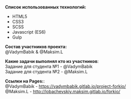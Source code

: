 __Список использованных технологий:__<br> 

- HTML5
- CSS3
- SCSS
- Javascript (ES6)
- Gulp

__Состав участников проекта:__<br>
@VadymBabik & @Maksim.L<br>

__Какие задачи выполнял кто из участников__: <br>
Задание для студента №1 - @VadymBabik <br>
Задание для студента №2 - @Maksim.L 

__Ссылки на  Pages:__: <br>
@VadymBabik -  https://vadymbabik.gitlab.io/project-forkio/ <br>
@Maksim.L - http://lobachevskiy.maksim.gitlab.io/forkio/
